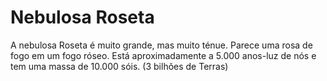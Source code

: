 # Nebulosa Roseta

A nebulosa Roseta é muito grande, mas muito ténue. Parece uma rosa de fogo em um
fogo róseo. Está aproximadamente a 5.000 anos-luz de nós e tem uma massa de
10.000 sóis. (3 bilhões de Terras)
